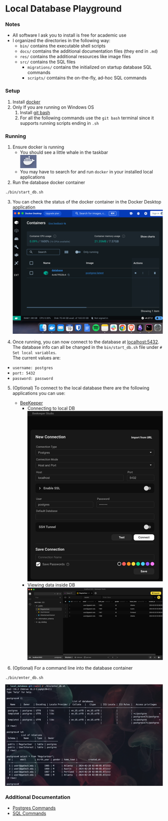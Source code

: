 # Local Database Playground

### Notes
- All software I ask you to install is free for academic use
- I organized the directories in the following way:
    - `bin/` contains the executable shell scripts
    - `docs/` comtains the additional documentation files (they end in `.md`)
    - `res/` contains the additional resources like image files
    - `src/` contains the SQL files
        - `migrations/` contains the initialized on startup database SQL commands
        - `scripts/` comtains the on-the-fly, ad-hoc SQL commands  

### Setup
1. Install [docker](https://docs.docker.com/engine/install/)
2. Only If you are running on Windows OS
    1. Install [git bash](https://gitforwindows.org/)
    2. For all the following commands use the `git bash` terminal since it supports running scripts ending in `.sh`

### Running
1. Ensure docker is running
    - You should see a little whale in the taskbar  
    ![whale symbol image](res/whale.png)
    - You may have to search for and run `docker` in your installed local applications
2. Run the database docker container
```bash
./bin/start_db.sh
```
3. You can check the status of the docker container in the Docker Desktop application  
    ![docker desktop image](res/docker_desktop.png)

4. Once running, you can now connect to the database at [localhost:5432](localhost:5432).  
The database info can all be changed in the `bin/start_db.sh` file under `# Set local variables`.  
The current values are:
- `username: postgres`
- `port: 5432`
- `password: password`

5. (Optional) To connect to the local database there are the following applications you can use:
    - [BeeKeeper](https://www.beekeeperstudio.io/get)
        - Connecting to local DB
![connecting in beekeeper](res/beekeeper_connect.png)  
        - Viewing data inside DB
![data in beekeeper](res/beekeeper_data.png)


6. (Optional) For a command line into the database container
```bash
./bin/enter_db.sh
```
![cli for postgres](res/psql_cli.png)

### Additional Documentation 
- [Postgres Commands](docs/Postgres_Commands.md)
- [SQL Commands](docs/SQL_Commands.md)
